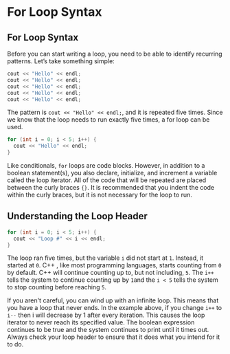 # For Loop Syntax
## For Loop Syntax
Before you can start writing a loop, you need to be able to identify recurring patterns. Let’s take something simple:

```cpp
cout << "Hello" << endl;
cout << "Hello" << endl;
cout << "Hello" << endl;
cout << "Hello" << endl;
cout << "Hello" << endl;
```
The pattern is `cout << "Hello" << endl;`, and it is repeated five times. Since we know that the loop needs to run exactly five times, a for loop can be used. 

```cpp
for (int i = 0; i < 5; i++) {
  cout << "Hello" << endl;
}
```
Like conditionals, `for` loops are code blocks. However, in addition to a boolean statement(s), you also declare, initialize, and increment a variable called the loop iterator. All of the code that will be repeated are placed between the curly braces `{}`. It is recommended that you indent the code within the curly braces, but it is not necessary for the loop to run.

## Understanding the Loop Header
```cpp
for (int i = 0; i < 5; i++) {
  cout << "Loop #" << i << endl;
}
```
The loop ran five times, but the variable `i` did not start at `1`. Instead, it started at `0`. C++ , like most programming languages, starts counting from `0` by default. C++ will continue counting up to, but not including, `5`. The `i++` tells the system to continue counting up by `1`and the `i < 5` tells the system to stop counting before reaching `5`.

If you aren't careful, you can wind up with an infinite loop. This means that you have a loop that never ends. In the example above, if you change `i++` to `i--` then i will decrease by 1 after every iteration. This causes the loop iterator to never reach its specified value. The boolean expression continues to be true and the system continues to print until it times out. Always check your loop header to ensure that it does what you intend for it to do.

